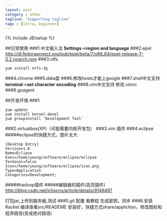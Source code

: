```yaml
---
layout: post
category : other
tagline: "Supporting tagline"
tags : [intro, beginner]
---
```

{% include JB/setup %}

##日常使用
###1.中文输入法
**Settings**->**region and language**
###2.epel
http://dl.fedoraproject.org/pub/epel/beta/7/x86_64/epel-release-7-0.2.noarch.rpm
###3.ntfs
```
yum install ntfs-3g
```
###4.chrome
###5.data盘
###6.修改hosts才能上google
###7.shell中文支持
**terminal**->**set character encoding**
###8.vim中文支持
修改.vimrc
###9.goagent



##开发环境
###1.
```
yum update
yum install kernel-devel
yum groupinstall 'Development Tool'
```
###2.virtualbox(XP)（可能需要内核开发包）
###3.vim 插件
###4.eclipse
#####eclipse的快捷方式，图片太大
```
[Desktop Entry]
Version=1.0
Name=Eclipse
Exec=/home/young/software/eclipse/eclipse
Terminal=false
Icon=/home/young/software/eclipse/icon.png
Type=Application
Categories=Development;
```

#####hadoop插件
#####编辑器的插件(高亮插件)
http://blog.csdn.net/ichsonx/article/details/9148497

打包jar,上传到服务器,测试
###5.git 配置
看教程
生成密钥，同步
###6.安装Racket
编译查看src/READEME
安装好，快捷方式share/appliction，修改图标和程序路径(变成绝对路径)
